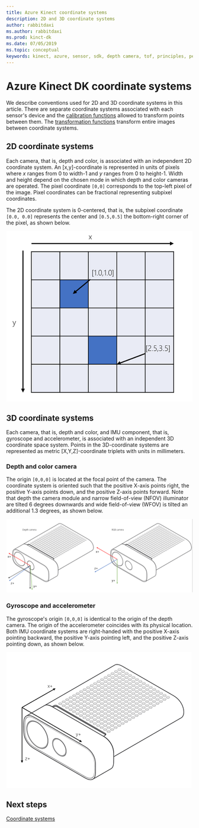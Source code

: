 ```yaml
---
title: Azure Kinect coordinate systems
description: 2D and 3D coordinate systems
author: rabbitdaxi
ms.author: rabbitdaxi
ms.prod: kinct-dk
ms.date: 07/05/2019
ms.topic: conceptual
keywords: kinect, azure, sensor, sdk, depth camera, tof, principles, performance, invalidation
---
```


# Azure Kinect DK coordinate systems

We describe conventions used for 2D and 3D coordinate systems in this article.  There are separate coordinate systems associated with each sensor's device and the [calibration functions](use-azure-kinect-calibration-functions.md) allowed to transform points between them. The [transformation functions](use-image-transformation.md) transform entire images between coordinate systems.  

## 2D coordinate systems

 Each camera, that is, depth and color, is associated with an independent 2D coordinate system. An [x,y]-coordinate is represented in units of pixels where *x* ranges from 0 to width-1 and *y* ranges from 0 to height-1. Width and height depend on the chosen mode in which depth and color cameras are operated. The pixel coordinate ```[0,0]``` corresponds to the top-left pixel of the image. Pixel coordinates can be fractional representing subpixel coordinates.

The 2D coordinate system is 0-centered, that is, the subpixel coordinate ```[0.0, 0.0]``` represents the center and ```[0.5,0.5]``` the bottom-right corner of the pixel, as shown below.

![2D coordinate system](./media/concepts/concepts-coordinate-systems/coordinate-systems-sdk-2d-system.png)

## 3D coordinate systems

Each camera, that is, depth and color, and IMU component, that is, gyroscope and accelerometer, is associated with an independent 3D coordinate space system. Points in the 3D-coordinate systems are represented as metric [X,Y,Z]-coordinate triplets with units in millimeters.

### Depth and color camera

The origin ```[0,0,0]``` is located at the focal point of the camera. The coordinate system is oriented such that the positive X-axis points right, the positive Y-axis points down, and the positive Z-axis points forward. Note that depth the camera module and narrow field-of-view (NFOV) illuminator are tilted 6 degrees downwards and wide field-of-view (WFOV) is tilted an additional 1.3 degrees, as shown below. 

![3D coordinate conventions](./media/concepts/concepts-coordinate-systems/coordinate-systems-camera-features.png)

### Gyroscope and accelerometer

The gyroscope's origin ```[0,0,0]``` is identical to the origin of the depth camera. The origin of the accelerometer coincides with its physical location. Both IMU coordinate systems are right-handed with the positive X-axis pointing backward, the positive Y-axis pointing left, and the positive Z-axis pointing down, as shown below.

![IMU coordinate system](./media/concepts/concepts-coordinate-systems/coordinate-systems-gyroscope.png)

## Next steps

[Coordinate systems](azure-kinect-dk-coordinate-systems.md)